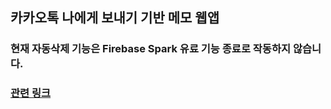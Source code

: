 ## 카카오톡 나에게 보내기 기반 메모 웹앱

### 현재 자동삭제 기능은 Firebase Spark 유료 기능 종료로 작동하지 않습니다.


### [관련 링크](https://code-pie.notion.site/Memo-nt-Portfolio-1fa2c9906aa4408dafbd9c8b20fac62e?pvs=4)
